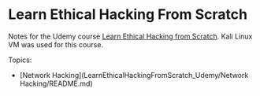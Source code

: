 # Learn Ethical Hacking From Scratch

Notes for the Udemy course [Learn Ethical Hacking from Scratch](https://www.udemy.com/course/learn-ethical-hacking-from-scratch/).
Kali Linux VM was used for this course.

Topics:

* [Network Hacking](LearnEthicalHackingFromScratch_Udemy/Network Hacking/README.md)
